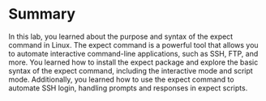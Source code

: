 # Summary

In this lab, you learned about the purpose and syntax of the expect command in Linux. The expect command is a powerful tool that allows you to automate interactive command-line applications, such as SSH, FTP, and more. You learned how to install the expect package and explore the basic syntax of the expect command, including the interactive mode and script mode. Additionally, you learned how to use the expect command to automate SSH login, handling prompts and responses in expect scripts.
